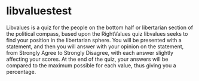 # libvaluestest
Libvalues is a quiz for the people on the bottom half or libertarian section of the political compass, based upon the RightValues quiz libvalues seeks to find your position in the libertarian sphere. You will be presented with a statement, and then you will answer with your opinion on the statement, from Strongly Agree to Strongly Disagree, with each answer slightly affecting your scores. At the end of the quiz, your answers will be compared to the maximum possible for each value, thus giving you a percentage.
